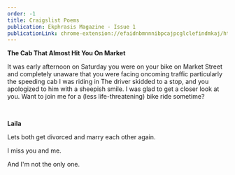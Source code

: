 ```yaml
---
order: -1
title: Craigslist Poems
publication: Ekphrasis Magazine - Issue 1
publicationLink: chrome-extension://efaidnbmnnnibpcajpcglclefindmkaj/https://www.ekphrasismagazine.com/uploads/1/2/6/8/126811601/ekphrasis_1_web.pdf
---
```



**The Cab That Almost Hit You On Market** 

It was early afternoon on Saturday you were on your bike on Market Street and completely unaware that you were facing oncoming traffic particularly the speeding cab I was riding in The driver skidded to a stop, and you apologized to him with a sheepish smile. I was glad to get a closer look at you. Want to join me for a (less life-threatening) bike ride sometime? 



<br>



**Laila**

Lets both get divorced and marry each other again. 

I miss you  and me. 

And I'm not the only one.
